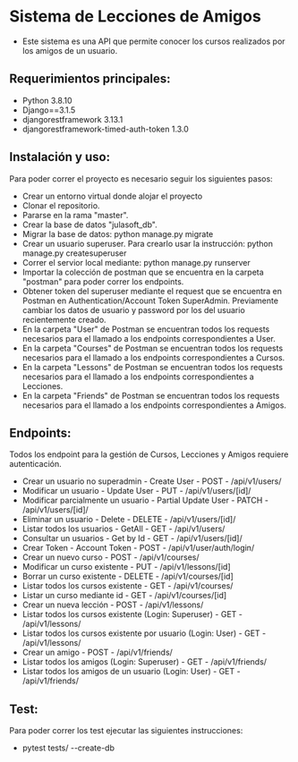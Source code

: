 # Sistema de Lecciones de Amigos

- Este sistema es una API que permite conocer los cursos realizados por los amigos de un usuario.



## Requerimientos principales:

- Python 3.8.10
- Django==3.1.5
- djangorestframework 3.13.1
- djangorestframework-timed-auth-token 1.3.0



## Instalación y uso:

Para poder correr el proyecto es necesario seguir los siguientes pasos:

- Crear un entorno virtual donde alojar el proyecto
- Clonar el repositorio.
- Pararse en la rama "master".
- Crear la base de datos "julasoft_db".
- Migrar la base de datos: python manage.py migrate
- Crear un usuario superuser. Para crearlo usar la instrucción: python manage.py createsuperuser
- Correr el servior local mediante: python manage.py runserver
- Importar la colección de postman que se encuentra en la carpeta "postman" para poder correr los endpoints.
- Obtener token del superuser mediante el request que se encuentra en Postman en Authentication/Account Token SuperAdmin. Previamente cambiar los datos de usuario y password por los del usuario recientemente creado.
- En la carpeta "User" de Postman se encuentran todos los requests necesarios para el llamado a los endpoints correspondientes a User.
- En la carpeta "Courses" de Postman se encuentran todos los requests necesarios para el llamado a los endpoints correspondientes a Cursos.
- En la carpeta "Lessons" de Postman se encuentran todos los requests necesarios para el llamado a los endpoints correspondientes a Lecciones.
- En la carpeta "Friends" de Postman se encuentran todos los requests necesarios para el llamado a los endpoints correspondientes a Amigos.



## Endpoints:

Todos los endpoint para la gestión de Cursos, Lecciones y Amigos requiere autenticación.

- Crear un usuario no superadmin - Create User - POST - /api/v1/users/
- Modificar un usuario - Update User - PUT - /api/v1/users/[id]/
- Modificar parcialmente un usuario - Partial Update User - PATCH - /api/v1/users/[id]/
- Eliminar un usuario - Delete - DELETE - /api/v1/users/[id]/
- Listar todos los usuarios - GetAll - GET - /api/v1/users/
- Consultar un usuarios - Get by Id - GET - /api/v1/users/[id]/
- Crear Token - Account Token - POST - /api/v1/user/auth/login/
- Crear un nuevo curso - POST - /api/v1/courses/
- Modificar un curso existente - PUT - /api/v1/lessons/[id]
- Borrar un curso existente - DELETE - /api/v1/courses/[id]
- Listar todos los cursos existente - GET - /api/v1/courses/
- Listar un curso mediante id - GET - /api/v1/courses/[id]
- Crear un nueva lección - POST - /api/v1/lessons/
- Listar todos los cursos existente (Login: Superuser) - GET - /api/v1/lessons/
- Listar todos los cursos existente por usuario (Login: User) - GET - /api/v1/lessons/
- Crear un amigo - POST - /api/v1/friends/
- Listar todos los amigos (Login: Superuser) - GET - /api/v1/friends/
- Listar todos los amigos de un usuario (Login: User) - GET - /api/v1/friends/



## Test:

Para poder correr los test ejecutar las siguientes instrucciones:

- pytest tests/ --create-db
